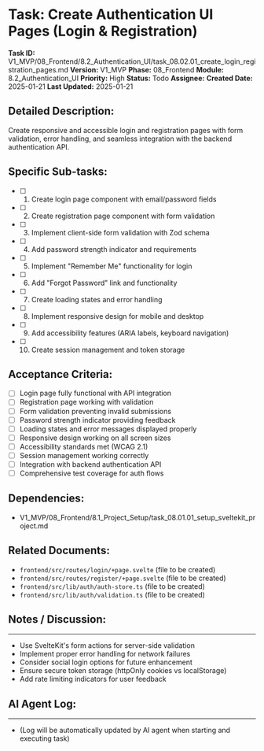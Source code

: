 # Task: Create Authentication UI Pages (Login & Registration)

**Task ID:** V1_MVP/08_Frontend/8.2_Authentication_UI/task_08.02.01_create_login_registration_pages.md
**Version:** V1_MVP
**Phase:** 08_Frontend
**Module:** 8.2_Authentication_UI
**Priority:** High
**Status:** Todo
**Assignee:**
**Created Date:** 2025-01-21
**Last Updated:** 2025-01-21

## Detailed Description:
Create responsive and accessible login and registration pages with form validation, error handling, and seamless integration with the backend authentication API.

## Specific Sub-tasks:
- [ ] 1. Create login page component with email/password fields
- [ ] 2. Create registration page component with form validation
- [ ] 3. Implement client-side form validation with Zod schema
- [ ] 4. Add password strength indicator and requirements
- [ ] 5. Implement "Remember Me" functionality for login
- [ ] 6. Add "Forgot Password" link and functionality
- [ ] 7. Create loading states and error handling
- [ ] 8. Implement responsive design for mobile and desktop
- [ ] 9. Add accessibility features (ARIA labels, keyboard navigation)
- [ ] 10. Create session management and token storage

## Acceptance Criteria:
- [ ] Login page fully functional with API integration
- [ ] Registration page working with validation
- [ ] Form validation preventing invalid submissions
- [ ] Password strength indicator providing feedback
- [ ] Loading states and error messages displayed properly
- [ ] Responsive design working on all screen sizes
- [ ] Accessibility standards met (WCAG 2.1)
- [ ] Session management working correctly
- [ ] Integration with backend authentication API
- [ ] Comprehensive test coverage for auth flows

## Dependencies:
- V1_MVP/08_Frontend/8.1_Project_Setup/task_08.01.01_setup_sveltekit_project.md

## Related Documents:
- `frontend/src/routes/login/+page.svelte` (file to be created)
- `frontend/src/routes/register/+page.svelte` (file to be created)
- `frontend/src/lib/auth/auth-store.ts` (file to be created)
- `frontend/src/lib/auth/validation.ts` (file to be created)

## Notes / Discussion:
---
* Use SvelteKit's form actions for server-side validation
* Implement proper error handling for network failures
* Consider social login options for future enhancement
* Ensure secure token storage (httpOnly cookies vs localStorage)
* Add rate limiting indicators for user feedback

## AI Agent Log:
---
* (Log will be automatically updated by AI agent when starting and executing task)